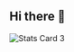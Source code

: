 ## Hi there 👋
![Stats Card 3](https://awesome-github-stats.azurewebsites.net/user-stats/Gouriapnair123?theme=dracula&cardType=level-alternate)
<!--
**Gouriapnair123/Gouriapnair123** is a ✨ _special_ ✨ repository because its `README.md` (this file) appears on your GitHub profile.

Here are some ideas to get you started:

- 🔭 I’m currently working on ...
- 🌱 I’m currently learning ...
- 👯 I’m looking to collaborate on ...
- 🤔 I’m looking for help with ...
- 💬 Ask me about ...
- 📫 How to reach me: ...
- 😄 Pronouns: ...
- ⚡ Fun fact: ...
-->
